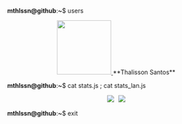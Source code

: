 **mthlssn@github**:**~**$ users

<div align="center">
<a href="https://github.com/mthlssn">
<img height="125" width="125" src="https://cdn.discordapp.com/attachments/757316918993748419/892375582497710080/foto.png">
</a>
**Thalisson Santos**

</div>

**mthlssn@github**:**~**$ cat stats.js ; cat stats_lan.js

<div align="center">
<a href="https://github.com/mthlssn">
<img src="https://github-readme-stats.vercel.app/api?username=mthlssn&show_icons=true&hide=issues&title_color=fff&text_color=fff&icon_color=79ff97&bg_color=151515&color_border=000&border_radius=1&hide_rank=true&count_private=true&include_all_commits=true&line_height=19&custom_title=stats.js⠀⠀⠀⠀⠀⠀⠀⠀-⠀▫⠀x&disable_animations=true&&card_width=230"></a>⠀<a href="https://github.com/mthlssn"><img src="https://github-readme-stats.vercel.app/api/top-langs/?username=mthlssn&&layout=compact&title_color=fff&text_color=fff&bg_color=151515&color_border=000&border_radius=1&langs_count=4&custom_title=stats_lan.js⠀⠀⠀⠀⠀⠀-⠀▫⠀x&card_width=230">
</a>
</div>

**mthlssn@github**:**~**$ exit
